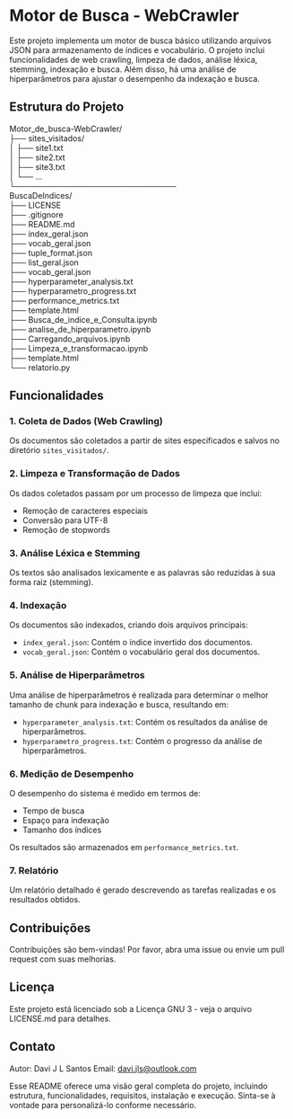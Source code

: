 # Motor de Busca - WebCrawler

Este projeto implementa um motor de busca básico utilizando arquivos JSON para armazenamento de índices e vocabulário. O projeto inclui funcionalidades de web crawling, limpeza de dados, análise léxica, stemming, indexação e busca. Além disso, há uma análise de hiperparâmetros para ajustar o desempenho da indexação e busca.

## Estrutura do Projeto
Motor_de_busca-WebCrawler/<br>
├── sites_visitados/<br>
│ ├── site1.txt<br>
│ ├── site2.txt<br>
│ ├── site3.txt<br>
│ └── ...<br>
└───────────────────────────── <br>
BuscaDeIndices/<br>
├── LICENSE<br>
├── .gitignore<br>
├── README.md<br>
├── index_geral.json<br>
├── vocab_geral.json<br>
├── tuple_format.json<br>
├── list_geral.json<br>
├── vocab_geral.json<br>
├── hyperparameter_analysis.txt<br>
├── hyperparametro_progress.txt<br>
├── performance_metrics.txt<br>
├── template.html<br>
├── Busca_de_indice_e_Consulta.ipynb<br>
├── analise_de_hiperparametro.ipynb<br>
├── Carregando_arquivos.ipynb<br>
├── Limpeza_e_transformacao.ipynb<br>
├── template.html<br>
└── relatorio.py<br>

## Funcionalidades

### 1. Coleta de Dados (Web Crawling)

Os documentos são coletados a partir de sites especificados e salvos no diretório `sites_visitados/`.

### 2. Limpeza e Transformação de Dados

Os dados coletados passam por um processo de limpeza que inclui:
- Remoção de caracteres especiais
- Conversão para UTF-8
- Remoção de stopwords

### 3. Análise Léxica e Stemming

Os textos são analisados lexicamente e as palavras são reduzidas à sua forma raiz (stemming).

### 4. Indexação

Os documentos são indexados, criando dois arquivos principais:
- `index_geral.json`: Contém o índice invertido dos documentos.
- `vocab_geral.json`: Contém o vocabulário geral dos documentos.

### 5. Análise de Hiperparâmetros

Uma análise de hiperparâmetros é realizada para determinar o melhor tamanho de chunk para indexação e busca, resultando em:
- `hyperparameter_analysis.txt`: Contém os resultados da análise de hiperparâmetros.
- `hyperparametro_progress.txt`: Contém o progresso da análise de hiperparâmetros.

### 6. Medição de Desempenho

O desempenho do sistema é medido em termos de:
- Tempo de busca
- Espaço para indexação
- Tamanho dos índices

Os resultados são armazenados em `performance_metrics.txt`.

### 7. Relatório

Um relatório detalhado é gerado descrevendo as tarefas realizadas e os resultados obtidos.

## Contribuições

Contribuições são bem-vindas! Por favor, abra uma issue ou envie um pull request com suas melhorias.

## Licença

Este projeto está licenciado sob a Licença GNU 3 - veja o arquivo LICENSE.md para detalhes.

## Contato
Autor: Davi J L Santos
Email: davi.jls@outlook.com


Esse README oferece uma visão geral completa do projeto, incluindo estrutura, funcionalidades, requisitos, instalação e execução. Sinta-se à vontade para personalizá-lo conforme necessário.
